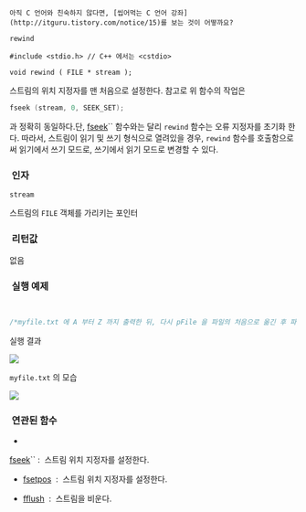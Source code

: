 


```warning
아직 C 언어와 친숙하지 않다면, [씹어먹는 C 언어 강좌](http://itguru.tistory.com/notice/15)를 보는 것이 어떻까요?

```

`rewind`




```info
#include <stdio.h> // C++ 에서는 <cstdio>

void rewind ( FILE * stream );

```

스트림의 위치 지정자를 맨 처음으로 설정한다.
참고로 위 함수의 작업은

```cpp
fseek (stream, 0, SEEK_SET);
```

과 정확히 동일하다.단, [fseek](http://itguru.tistory.com/72)`` 함수와는 달리 `rewind` 함수는 오류 지정자를 초기화 한다.
따라서, 스트림이 읽기 및 쓰기 형식으로 열려있을 경우, `rewind` 함수를 호출함으로써 읽기에서 쓰기 모드로, 쓰기에서 읽기 모드로 변경할 수 있다.



###  인자




`stream`

스트림의 `FILE` 객체를 가리키는 포인터



###  리턴값




없음



###  실행 예제




```cpp


/*myfile.txt 에 A 부터 Z 까지 출력한 뒤, 다시 pFile 을 파일의 처음으로 옮긴 후 파일의 내용을 읽어들인다. 즉, buffer 에는 A 부터 Z 까지 들어가게 된다. 따라서 화면에는 ABCDEFGHIZKLMNOPQRSTUVWXYZ 가 출력된다.이 예제는http://www.cplusplus.com/reference/clibrary/cstdio/rewind/에서 가져왔습니다.*/#include <stdio.h>int main (){    int n;    FILE * pFile;    char buffer [27];    pFile = fopen ("myfile.txt","w+");    for ( n='A' ; n<='Z' ; n++)        fputc ( n, pFile);    rewind (pFile);    fread (buffer,1,26,pFile);    fclose (pFile);    buffer[26]='\0';    puts (buffer);    return 0;}
```

실행 결과


![](http://img1.daumcdn.net/thumb/R1920x0/?fname=http%3A%2F%2Fcfile4.uf.tistory.com%2Fimage%2F2010CA164BD2B5D56CBB0B)

`myfile.txt` 의 모습


![](http://img1.daumcdn.net/thumb/R1920x0/?fname=http%3A%2F%2Fcfile3.uf.tistory.com%2Fimage%2F1745BD164BD2B5D502B924)



###  연관된 함수





* 
 [fseek](http://itguru.tistory.com/72)`` :  스트림 위치 지정자를 설정한다.



*  [fsetpos](http://itguru.tistory.com/73)  :  스트림 위치 지정자를 설정한다.

*  [fflush](http://itguru.tistory.com/57)  :  스트림을 비운다.








